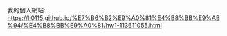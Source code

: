 我的個人網站:<br>
https://li0115.github.io/%E7%B6%B2%E9%A0%81%E4%B8%BB%E9%AB%94/%E4%B8%BB%E9%A0%81/hw1-113611055.html
